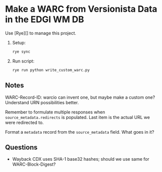 # Make a WARC from Versionista Data in the EDGI WM DB

Use [Rye][] to manage this project.

1. Setup:

    ```sh
    rye sync
    ```

2. Run script:

    ```sh
    rye run python write_custom_warc.py
    ```


## Notes

WARC-Record-ID: warcio can invent one, but maybe make a custom one? Understand URN possibilities better.

Remember to formulate multiple responses when `source_metadata.redirects` is populated. Last item is the actual URL we were redirected to.

Format a `metadata` record from the `source_metadata` field. What goes in it?


## Questions

- Wayback CDX uses SHA-1 base32 hashes; should we use same for WARC-Block-Digest?
